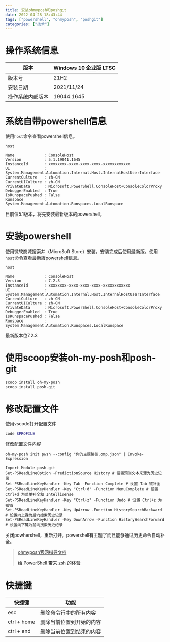 ```yaml
---
title: 安装ohmyposh和poshgit
date: 2022-04-28 18:43:44
tags: ["powershell", "ohmyposh", "poshgit"]
categories: ["技术"]
---
```


# 操作系统信息

| 版本             | Windows 10 企业版 LTSC |
| ---------------- | ---------------------- |
| 版本号           | 21H2                   |
| 安装日期         | ‎2021/‎11/‎24             |
| 操作系统内部版本 | 19044.1645             |

# 系统自带powershell信息

使用`host`命令查看powershell信息。

```powershell
host
```

```
Name             : ConsoleHost
Version          : 5.1.19041.1645
InstanceId       : xxxxxxxx-xxxx-xxxx-xxxx-xxxxxxxxxxxx
UI               : System.Management.Automation.Internal.Host.InternalHostUserInterface
CurrentCulture   : zh-CN
CurrentUICulture : zh-CN
PrivateData      : Microsoft.PowerShell.ConsoleHost+ConsoleColorProxy
DebuggerEnabled  : True
IsRunspacePushed : False
Runspace         : System.Management.Automation.Runspaces.LocalRunspace
```

目前位5.1版本，将先安装最新版本的powershell。

# 安装powershell

使用微软商城搜索并（MicroSoft Store）安装，安装完成后使用最新版。使用`host`命令查看最新版powershell信息。

```powershell
host
```

```
Name             : ConsoleHost
Version          : 7.2.3
InstanceId       : xxxxxxxx-xxxx-xxxx-xxxx-xxxxxxxxxxxx
UI               : System.Management.Automation.Internal.Host.InternalHostUserInterface
CurrentCulture   : zh-CN
CurrentUICulture : zh-CN
PrivateData      : Microsoft.PowerShell.ConsoleHost+ConsoleColorProxy
DebuggerEnabled  : True
IsRunspacePushed : False
Runspace         : System.Management.Automation.Runspaces.LocalRunspace
```

最新版本位7.2.3

# 使用scoop安装oh-my-posh和posh-git

```powershell
scoop install oh-my-posh
scoop install posh-git
```

# 修改配置文件

使用vscode打开配置文件

```powershell
code $PROFILE
```

修改配置文件内容

```
oh-my-posh init pwsh --config "你的主题路径.omp.json" | Invoke-Expression

Import-Module posh-git
Set-PSReadLineOption -PredictionSource History # 设置预测文本来源为历史记录
Set-PSReadlineKeyHandler -Key Tab -Function Complete # 设置 Tab 键补全
Set-PSReadLineKeyHandler -Key "Ctrl+d" -Function MenuComplete # 设置 Ctrl+d 为菜单补全和 Intellisense
Set-PSReadLineKeyHandler -Key "Ctrl+z" -Function Undo # 设置 Ctrl+z 为撤销
Set-PSReadLineKeyHandler -Key UpArrow -Function HistorySearchBackward # 设置向上键为后向搜索历史记录
Set-PSReadLineKeyHandler -Key DownArrow -Function HistorySearchForward # 设置向下键为前向搜索历史纪录
```

关闭powhershell，重新打开。powershell有主题了而且能够通过历史命令自动补全。

> [ohmyposh官网指导文档](https://ohmyposh.dev/docs/installation/windows)
>
> [给 PowerShell 带来 zsh 的体验](https://zhuanlan.zhihu.com/p/137251716)

# 快捷键

| 快捷键      | 功能                     |
| ----------- | ------------------------ |
| esc         | 删除命令行中的所有内容   |
| ctrl + home | 删除当前位置到开始的内容 |
| ctrl + end  | 删除当前位置到结束的内容 |
